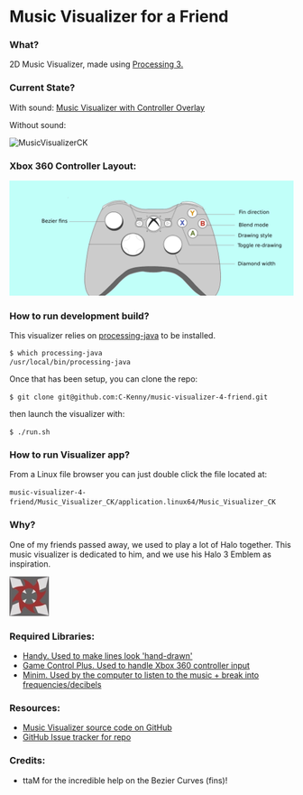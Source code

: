 # Music Visualizer for a Friend

### What?
2D Music Visualizer, made using [Processing 3.](https://processing.org/)


### Current State?

With sound: [Music Visualizer with Controller Overlay](https://music-visualizer-4-friend.s3-ap-southeast-2.amazonaws.com/music_visualizer_controller.mp4)


Without sound:

![MusicVisualizerCK](output/music_visualizer_output_2021_01_17.gif)

### Xbox 360 Controller Layout:

![Xbox 360 Controller Layout](documentation/xbox-360-controller.png)

### How to run development build?

This visualizer relies on [processing-java](https://github.com/processing/processing/wiki/Command-Line) to be installed.

```
$ which processing-java
/usr/local/bin/processing-java
```

Once that has been setup, you can clone the repo:

`$ git clone git@github.com:C-Kenny/music-visualizer-4-friend.git`

then launch the visualizer with:

`$ ./run.sh`

### How to run Visualizer app?

From a Linux file browser you can just double click the file located at:

`music-visualizer-4-friend/Music_Visualizer_CK/application.linux64/Music_Visualizer_CK`

### Why?

One of my friends passed away, we used to play a lot of Halo together. This music visualizer is dedicated to him, and we use his Halo 3 Emblem as inspiration.

![Halo3Emblem](media/h3_emblem.jpg)


### Required Libraries:

- [Handy. Used to make lines look 'hand-drawn'](https://github.com/gicentre/handy)
- [Game Control Plus. Used to handle Xbox 360 controller input](http://lagers.org.uk/gamecontrol/)
- [Minim. Used by the computer to listen to the music + break into frequencies/decibels](http://code.compartmental.net/tools/minim/)

### Resources:

- [Music Visualizer source code on GitHub](https://github.com/C-Kenny/music-visualizer-4-friend)
- [GitHub Issue tracker for repo](https://github.com/C-Kenny/music-visualizer-4-friend/issues)

### Credits:

- ttaM for the incredible help on the Bezier Curves (fins)!